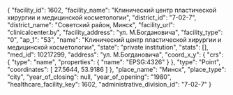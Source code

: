 {
    "facility_id": 1602,
    "facility_name": "Клинический центр пластической хирургии и медицинской косметологии",
    "district_id": "7-02-7",
    "district_name": "Советский район, Минск",
    "facility_url": "clinicalcenter.by",
    "facility_address": "ул. М.Богдановича",
    "facility_type": "0",
    "ap_1": "53",
    "name": "Клинический центр пластической хирургии и медицинской косметологии",
    "state": "private institution",
    "stats": [],
    "med_id": 10217299,
    "address": "ул. М.Богдановича",
    "coord_x_y": {
        "crs": {
            "type": "name",
            "properties": {
                "name": "EPSG:4326"
            }
        },
        "type": "Point",
        "coordinates": [
            27.5644,
            53.9186
        ]
    },
    "place_name": "Минск",
    "place_type": "city",
    "year_of_closing": null,
    "year_of_opening": "1980",
    "healthcare_facility_key": 1602,
    "administrative_division_id": "7-02-7"
}